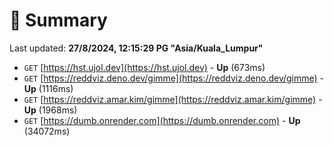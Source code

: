 # 📖 Summary
Last updated: **27/8/2024, 12:15:29 PG "Asia/Kuala_Lumpur"**

- `GET` [https://hst.ujol.dev](https://hst.ujol.dev) - **Up** (673ms)
- `GET` [https://reddviz.deno.dev/gimme](https://reddviz.deno.dev/gimme) - **Up** (1116ms)
- `GET` [https://reddviz.amar.kim/gimme](https://reddviz.amar.kim/gimme) - **Up** (1968ms)
- `GET` [https://dumb.onrender.com](https://dumb.onrender.com) - **Up** (34072ms)

